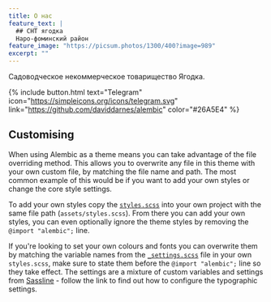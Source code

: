 ```yaml
---
title: О нас
feature_text: |
  ## СНТ ягодка
  Наро-фоминский район
feature_image: "https://picsum.photos/1300/400?image=989"
excerpt: ""
---
```


Садоводческое некоммерческое товарищество Ягодка.

{% include button.html text="Telegram" icon="https://simpleicons.org/icons/telegram.svg" link="https://github.com/daviddarnes/alembic" color="#26A5E4" %} 
<!-- {% include button.html text="Buy me a coffee ☕️" link="https://buymeacoffee.com/daviddarnes#support" color="#f68140" %} {% include button.html text="Tweet it" icon="twitter" link="https://twitter.com/intent/tweet/?url=https://alembic.darn.es&text=Alembic%20-%20A%20Jekyll%20boilerplate%20theme&via=DavidDarnes" color="#0d94e7" %} {% include button.html text="Install Alembic ⚗️" link="https://github.com/daviddarnes/alembic#installation" %}
 -->
<!-- ## Features

- Available as a **theme gem** and **GitHub Pages** theme
- Clear and elegant design that can be used out of the box or as solid starting point
- Tested in all major browsers, including **IE and Edge**
- Built in **Service Worker** so it can work offline and on slow connections
- **Configurable colours** and typography in a single settings file
- Extensive set of **shortcodes** to include various elements; such as buttons, icons, figure images and more
- Solid **typographic framework** from [Sassline](https://sassline.com/)
- Configurable navigation via a single file
- Modular Jekyll components
- Post category support in the form of a single post index page grouped by category
- Built in live search using JavaScript
- **Contact form** built in using [Formspree](https://formspree.io/)
- Designed with **[Siteleaf](https://www.siteleaf.com/)** in mind
- Has 9 of the most popular networks as performant sharing buttons
- Has documentation

## Examples

Here are a few examples of Alembic out in the wild being used in a variety of ways:

- [bawejakunal.github.io](https://bawejakunal.github.io/)
- [case2111.github.io](https://case2111.github.io/)
- [karateca.org](https://www.karateca.org/)

## Installation

### Quick setup

To give you a running start I've put together some starter kits that you can download, fork or even deploy immediately:

- ⚗️🍨 Vanilla Jekyll starter kit  
  [![Deploy to Netlify](https://www.netlify.com/img/deploy/button.svg)](https://app.netlify.com/start/deploy?repository=https://github.com/daviddarnes/alembic-kit){:style="background: none"}
- ⚗️🌲 Forestry starter kit  
  [![Deploy to Forestry](https://assets.forestry.io/import-to-forestry.svg)](https://app.forestry.io/quick-start?repo=daviddarnes/alembic-forestry-kit&engine=jekyll){:style="background: none"}  
  [![Deploy to Netlify](https://www.netlify.com/img/deploy/button.svg)](https://app.netlify.com/start/deploy?repository=https://github.com/daviddarnes/alembic-forestry-kit){:style="background: none"}
- ⚗️💠 Netlify CMS starter kit  
  [![Deploy to Netlify](https://www.netlify.com/img/deploy/button.svg)](https://app.netlify.com/start/deploy?repository=https://github.com/daviddarnes/alembic-netlifycms-kit&stack=cms){:style="background: none"}

- ⚗️:octocat: GitHub Pages with remote theme kit  
  {% include button.html text="Download kit" link="https://github.com/daviddarnes/alembic-kit/archive/remote-theme.zip" color="#24292e" %}
- ⚗️🚀 Stackbit starter kit  
  [![Create with Stackbit](https://assets.stackbit.com/badge/create-with-stackbit.svg)](https://app.stackbit.com/create?theme=https://github.com/daviddarnes/alembic-stackbit-kit){:style="background: none"}

### As a Jekyll theme

1. Add `gem "alembic-jekyll-theme"` to your `Gemfile` to add the theme as a dependancy
2. Run the command `bundle install` in the root of project to install the theme and its dependancies
3. Add `theme: alembic-jekyll-theme` to your `_config.yml` file to set the site theme
4. Run `bundle exec jekyll serve` to build and serve your site
5. Done! Use the [configuration](#configuration) documentation and the example [`_config.yml`](https://github.com/daviddarnes/alembic/blob/master/_config.yml) file to set things like the navigation, contact form and social sharing buttons -->

<!-- ### As a GitHub Pages remote theme

1. Add `gem "jekyll-remote-theme"` to your `Gemfile` to add the theme as a dependancy
2. Run the command `bundle install` in the root of project to install the jekyll remote theme gem as a dependancy
3. Add `jekyll-remote-theme` to the list of `plugins` in your `_config.yml` file
4. Add `remote_theme: daviddarnes/alembic@main` to your `_config.yml` file to set the site theme
5. Run `bundle exec jekyll serve` to build and serve your site
6. Done! Use the [configuration](#configuration) documentation and the example [`_config.yml`](https://github.com/daviddarnes/alembic/blob/master/_config.yml) file to set things like the navigation, contact form and social sharing buttons

### As a Boilerplate / Fork

_(deprecated, not recommended)_

1. [Fork the repo](https://github.com/daviddarnes/alembic#fork-destination-box)
2. Replace the `Gemfile` with one stating all the gems used in your project
3. Delete the following unnecessary files/folders: `.github`, `LICENSE`, `screenshot.png`, `CNAME` and `alembic-jekyll-theme.gemspec`
4. Run the command `bundle install` in the root of project to install the jekyll remote theme gem as a dependancy
5. Run `bundle exec jekyll serve` to build and serve your site
6. Done! Use the [configuration](#configuration) documentation and the example [`_config.yml`](https://github.com/daviddarnes/alembic/blob/master/_config.yml) file to set things like the navigation, contact form and social sharing buttons -->

## Customising

When using Alembic as a theme means you can take advantage of the file overriding method. This allows you to overwrite any file in this theme with your own custom file, by matching the file name and path. The most common example of this would be if you want to add your own styles or change the core style settings.

To add your own styles copy the [`styles.scss`](https://github.com/daviddarnes/alembic/blob/master/assets/styles.scss) into your own project with the same file path (`assets/styles.scss`). From there you can add your own styles, you can even optionally ignore the theme styles by removing the `@import "alembic";` line.

If you're looking to set your own colours and fonts you can overwrite them by matching the variable names from the [`_settings.scss`](https://github.com/daviddarnes/alembic/blob/master/_sass/_settings.scss) file in your own `styles.scss`, make sure to state them before the `@import "alembic";` line so they take effect. The settings are a mixture of custom variables and settings from [Sassline](https://medium.com/@jakegiltsoff/sassline-v2-0-e424b2881e7e) - follow the link to find out how to configure the typographic settings.
